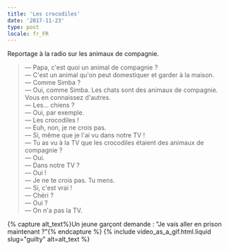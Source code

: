 ```yaml
---
title: 'Les crocodiles'
date: '2017-11-23'
type: post
locale: fr_FR
---
```


Reportage à la radio sur les animaux de compagnie.

<!-- more -->

> — Papa, c'est quoi un animal de compagnie ?  
> — C'est un animal qu'on peut domestiquer et garder à la maison.  
> — Comme Simba ?  
> — Oui, comme Simba. Les chats sont des animaux de compagnie. Vous en connaissez d'autres.  
> — Les… chiens ?  
> — Oui, par exemple.  
> — Les crocodiles !  
> — Euh, non, je ne crois pas.  
> — Si, même que je l'ai vu dans notre TV !  
> — Tu as vu à la TV que les crocodiles étaient des animaux de compagnie ?  
> — Oui.  
> — Dans notre TV ?  
> — Oui !  
> — Je ne te crois pas. Tu mens.  
> — Si, c'est vrai !  
> — Chéri ?  
> — Oui ?  
> — On n'a pas la TV.

{% capture alt_text%}Un jeune garçont demande : "Je vais aller en prison maintenant ?"{% endcapture %}
{% include video_as_a_gif.html.liquid
slug="guilty"
alt=alt_text
%}
